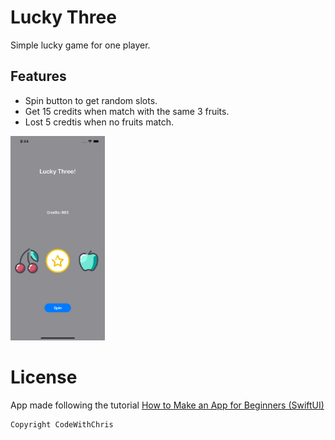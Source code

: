 # Lucky Three

Simple lucky game for one player.

## Features
* Spin button to get random slots.
* Get 15 credits when match with the same 3 fruits.
* Lost 5 credtis when no fruits match.

<img src="screenshots/app.png" width="30%"/>

# License

App made following the tutorial [How to Make an App for Beginners (SwiftUI)](https://www.youtube.com/playlist?list=PLMRqhzcHGw1YqPh-ggQHJPAUxdHov_uNJ)

```xml
Copyright CodeWithChris
```
